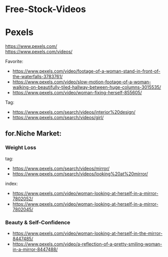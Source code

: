 # Free-Stock-Videos

# Pexels
https://www.pexels.com/  
https://www.pexels.com/videos/

Favorite:
- https://www.pexels.com/video/footage-of-a-woman-stand-in-front-of-the-waterfalls-3783761/
- https://www.pexels.com/video/slow-motion-footage-of-a-woman-walking-on-beautifully-tiled-hallway-between-huge-columns-3015535/
- https://www.pexels.com/video/woman-fixing-herself-855605/

Tag:
- https://www.pexels.com/search/videos/interior%20design/
- https://www.pexels.com/search/videos/girl/

## for.Niche Market:
### Weight Loss
tag:
- https://www.pexels.com/search/videos/mirror/
- https://www.pexels.com/search/videos/looking%20at%20mirror/

index:
- https://www.pexels.com/video/woman-looking-at-herself-in-a-mirror-7802052/
- https://www.pexels.com/video/woman-looking-at-herself-in-a-mirror-7802045/

### Beauty & Self-Confidence
- https://www.pexels.com/video/woman-looking-at-herself-in-the-mirror-8447485/
- https://www.pexels.com/video/a-reflection-of-a-pretty-smiling-woman-in-a-mirror-8447488/
